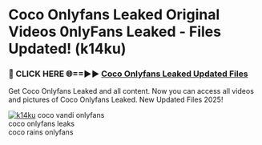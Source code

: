# Coco Onlyfans Leaked Original Videos 0nlyFans Leaked - Files Updated! (k14ku)

<h3>🔴 CLICK HERE 🌐==►► <a href="https://tinyurl.com/2wckxsce" rel="nofollow">Coco Onlyfans Leaked Updated Files</a></h3>

Get Coco Onlyfans Leaked and all content. Now you can access all videos and pictures of Coco Onlyfans Leaked. New Updated Files 2025!

[![k14ku](https://i.imgur.com/AFduVYN.gif)](https://tinyurl.com/2wckxsce)
coco vandi onlyfans<br>
coco onlyfans leaks<br>
coco rains onlyfans